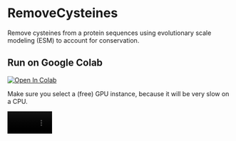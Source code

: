 # RemoveCysteines
Remove cysteines from a protein sequences using evolutionary scale modeling (ESM) to account for conservation.

## Run on Google Colab 
<a href="https://colab.research.google.com/github/ckinzthompson/removecysteines/blob/main/remove_cysteines.ipynb" target="_parent"><img src="https://colab.research.google.com/assets/colab-badge.svg" alt="Open In Colab"/></a>

Make sure you select a (free) GPU instance, because it will be very slow on a CPU.


<video src='https://github.com/ckinzthompson/removecysteines/assets/17210418/f33df108-f6b2-46e7-9440-7fcd13a955f3' width=100/>






## Run locally (Python)
Requires either:
1. A new Apple Silicon computer
2. A computer with a CUDA-capable GPU

Steps:
* Download `remove_cysteine.py`
* Install torch, fair-esm, numpy, and matplotlib
* Run from the terminal:

```bash
> python remove_cysteines.py --help
usage: remove_cysteines.py [-h] [-n N_ROUNDS] [-p PCA] sequence

Remove Cysteines

positional arguments:
  sequence              WT protein sequence to alter

optional arguments:
  -h, --help            show this help message and exit
  -n N_ROUNDS, --n_rounds N_ROUNDS
                        Maximum Number of Polishing Rounds
  -p PCA, --pca PCA     Show embedding PCA?
```

## Example
![](https://github.com/ckinzthompson/removecysteines/assets/17210418/51e16705-c925-4da5-b1ea-e21b24bba5a1)
